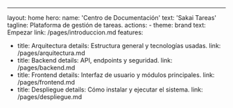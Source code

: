 ---
layout: home
hero:
  name: 'Centro de Documentación'
  text: 'Sakai Tareas'
  tagline: Plataforma de gestión de tareas.
  actions:
    - theme: brand
      text: Empezar
      link: /pages/introduccion.md
features:
  - title: Arquitectura
    details: Estructura general y tecnologías usadas.
    link: /pages/arquitectura.md
  - title: Backend
    details: API, endpoints y seguridad.
    link: /pages/backend.md
  - title: Frontend
    details: Interfaz de usuario y módulos principales.
    link: /pages/frontend.md
  - title: Despliegue
    details: Cómo instalar y ejecutar el sistema.
    link: /pages/despliegue.md
